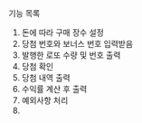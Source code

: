 기능 목록
1. 돈에 따라 구매 장수 설정
2. 당첨 번호와 보너스 번호 입력받음
3. 발행한 로또 수량 및 번호 출력
4. 당첨 확인 
5. 당첨 내역 출력
6. 수익률 계산 후 출력
7. 예외사항 처리
8. 